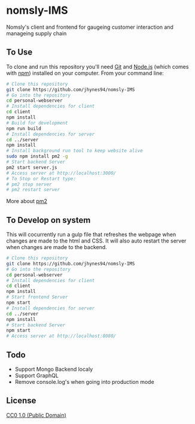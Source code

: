 # nomsly-IMS

Nomsly's client and frontend for gaugeing customer interaction and manageing supply chain

## To Use

To clone and run this repository you'll need [Git](https://git-scm.com) and [Node.js](https://nodejs.org/en/download/) (which comes with [npm](http://npmjs.com)) installed on your computer. From your command line:

```bash
# Clone this repository
git clone https://github.com/jhynes94/nomsly-IMS
# Go into the repository
cd personal-webserver
# Install dependencies for client
cd client
npm install
# Build for development
npm run build
# Install dependencies for server
cd ../server
npm install
# Install background run tool to keep website alive
sudo npm install pm2 -g
# Start backend Server
pm2 start server.js
# Access server at http://localhost:3000/
# To Stop or Restart type:
# pm2 stop server
# pm2 restart server
```

More about [pm2](https://www.digitalocean.com/community/tutorials/how-to-set-up-a-node-js-application-for-production-on-ubuntu-14-04)

## To Develop on system

This will cocurrently run a gulp file that refreshes the webpage when changes are made to the html and CSS. It will also auto restart the server when changes are made to the backend.

```bash
# Clone this repository
git clone https://github.com/jhynes94/nomsly-IMS
# Go into the repository
cd personal-webserver
# Install dependencies for client
cd client
npm install
# Start frontend Server
npm start
# Install dependencies for server
cd ../server
npm install
# Start backend Server
npm start
# Access server at http://localhost:8080/
```

## Todo

- Support Mongo Backend localy
- Support GraphQL
- Remove console.log's when going into production mode

## License

[CC0 1.0 (Public Domain)](LICENSE.md)
